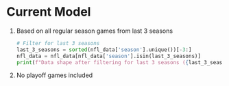 # Current Model

1. Based on all regular season games from last 3 seasons
    ```python
    # Filter for last 3 seasons
    last_3_seasons = sorted(nfl_data['season'].unique())[-3:]
    nfl_data = nfl_data[nfl_data['season'].isin(last_3_seasons)]
    print(f"Data shape after filtering for last 3 seasons ({last_3_seasons}): {nfl_data.shape}")
    ```

2. No playoff games included
